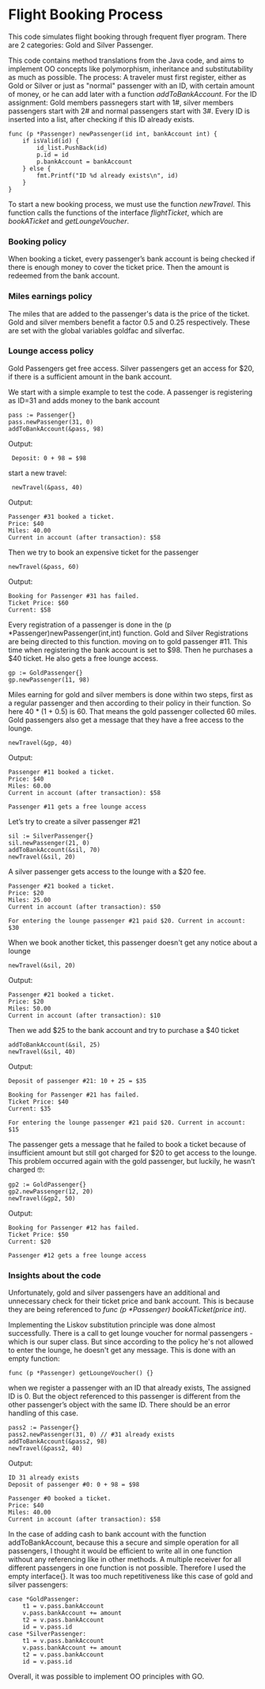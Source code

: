 # Flight Booking Process
This code simulates flight booking through frequent flyer program. There are 2 categories: Gold and Silver Passenger.

This code contains method translations from the Java code, and aims to implement OO concepts like polymorphism, inheritance and substitutability as much as possible.
The process: A traveler must first register, either as Gold or Silver or just as "normal" passenger with an ID, with certain amount of money, or he can add later with a function _addToBankAccount_.
For the ID assignment: Gold members passnegers start with 1#, silver members passengers start with 2# and normal passengers start with 3#. Every ID is inserted into a list, after checking if this ID already exists.

```
func (p *Passenger) newPassenger(id int, bankAccount int) {
	if isValid(id) {
		id_list.PushBack(id)
		p.id = id
		p.bankAccount = bankAccount
	} else {
		fmt.Printf("ID %d already exists\n", id)
	}
}
```

To start a new booking process, we must use the function _newTravel_. This function calls the functions of the interface _flightTicket_, which are _bookATicket_ and _getLoungeVoucher_.

### Booking policy
When booking a ticket, every passenger’s bank account is being checked if there is enough money to cover the ticket price. Then the amount is redeemed from the bank account.

### Miles earnings policy
The miles that are added to the passenger's data is the price of the ticket.
Gold and silver members benefit a factor 0.5 and 0.25 respectively. These are set with the global variables goldfac and silverfac.


### Lounge access policy
Gold Passengers get free access.
Silver passengers get an access for $20, if there is a sufficient amount in the bank account.



We start with a simple example to test the code.
A passenger is registering as ID=31 and adds money to the bank account

``` 
pass := Passenger{} 
pass.newPassenger(31, 0) 
addToBankAccount(&pass, 98)
``` 



Output:
``` 
 Deposit: 0 + 98 = $98 
``` 
start a new travel:
``` 
 newTravel(&pass, 40)
``` 

Output:

``` 
Passenger #31 booked a ticket.
Price: $40
Miles: 40.00
Current in account (after transaction): $58
``` 

Then we try to book an expensive ticket for the passenger
``` 
newTravel(&pass, 60)
``` 

Output:
``` 
Booking for Passenger #31 has failed.
Ticket Price: $60 
Current: $58
``` 
Every registration of a passenger is done in the (p *Passenger)newPassenger(int,int) function. Gold and Silver Registrations are being directed to this function.
moving on to gold passenger #11. This time when registering the bank account is set to $98. Then he purchases a $40 ticket. He also gets a free lounge access.
``` 
gp := GoldPassenger{}
gp.newPassenger(11, 98)
``` 
Miles earning for gold and silver members is done within two steps, first as a regular passenger and then according to their policy in their function.
So here 40 * (1 + 0.5) is 60. That means the gold passenger collected 60 miles.
Gold passengers also get a message that they have a free access to the lounge.

``` 
newTravel(&gp, 40)
``` 

Output:
``` 
Passenger #11 booked a ticket.
Price: $40
Miles: 60.00
Current in account (after transaction): $58

Passenger #11 gets a free lounge access
``` 


Let’s try to create a silver passenger #21
``` 
sil := SilverPassenger{}
sil.newPassenger(21, 0)
addToBankAccount(&sil, 70)
newTravel(&sil, 20)
``` 
A silver passenger gets access to the lounge with a $20 fee. 
``` 
Passenger #21 booked a ticket.
Price: $20
Miles: 25.00
Current in account (after transaction): $50

For entering the lounge passenger #21 paid $20. Current in account: $30
``` 



When we book another ticket, this passenger doesn't get any notice about a lounge

``` 
newTravel(&sil, 20)
``` 
Output:
``` 
Passenger #21 booked a ticket.
Price: $20
Miles: 50.00
Current in account (after transaction): $10
``` 
Then we add $25 to the bank account and try to purchase a $40 ticket

``` 
addToBankAccount(&sil, 25)
newTravel(&sil, 40)
``` 
Output:
``` 
Deposit of passenger #21: 10 + 25 = $35

Booking for Passenger #21 has failed.
Ticket Price: $40 
Current: $35

For entering the lounge passenger #21 paid $20. Current in account: $15
``` 

The passenger gets a message that he failed to book a ticket because of insufficient amount but still got charged for $20 to get access to the lounge.
This problem occurred again with the gold passenger, but luckily, he wasn’t charged 🤓:

``` 
gp2 := GoldPassenger{}
gp2.newPassenger(12, 20)
newTravel(&gp2, 50)
```
Output:
``` 
Booking for Passenger #12 has failed.
Ticket Price: $50 
Current: $20

Passenger #12 gets a free lounge access
``` 
### Insights about the code
Unfortunately, gold and silver passengers have an additional and unnecessary check for their ticket price and bank account. This is because they are being referenced to _func (p *Passenger) bookATicket(price int)_.

Implementing the Liskov substitution principle was done almost successfully. There is a call to get lounge voucher for normal passengers - which is our super class. But since according to the policy he's not allowed to enter the lounge, he doesn't get any message. This is done with an empty function:

```
func (p *Passenger) getLoungeVoucher() {}
```

when we register a passenger with an ID that already exists, The assigned ID is 0. But the object referenced to this passenger is different from the other passenger’s object with the same ID. There should be an error handling of this case.


```
pass2 := Passenger{}
pass2.newPassenger(31, 0) // #31 already exists
addToBankAccount(&pass2, 98)
newTravel(&pass2, 40)
```
Output:

```  
ID 31 already exists
Deposit of passenger #0: 0 + 98 = $98

Passenger #0 booked a ticket.
Price: $40
Miles: 40.00
Current in account (after transaction): $58

```

In the case of adding cash to bank account with the function addToBankAccount, because this a secure and simple operation for all passengers, I thought it would be efficient to write all in one function without any referencing like in other methods.
A multiple receiver for all different passengers in one function is not possible. Therefore I used the empty interface{}.
It was too much repetitiveness like this case of gold and silver passengers:

```
case *GoldPassenger:
    t1 = v.pass.bankAccount
    v.pass.bankAccount += amount
    t2 = v.pass.bankAccount
    id = v.pass.id	
case *SilverPassenger:
    t1 = v.pass.bankAccount
    v.pass.bankAccount += amount
    t2 = v.pass.bankAccount
    id = v.pass.id
```



Overall, it was possible to implement OO principles with GO.
